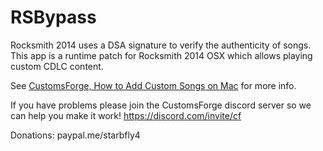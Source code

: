 # RSBypass
Rocksmith 2014 uses a DSA signature to verify the authenticity of songs.
This app is a runtime patch for Rocksmith 2014 OSX which allows playing
custom CDLC content.

See [CustomsForge, How to Add Custom Songs on Mac](https://customsforge.com/index.php/topic/33889-how-to-add-custom-songs-on-mac/?p=81067) for more info.

If you have problems please join the CustomsForge discord server so we can help you make it work!
https://discord.com/invite/cf

Donations: paypal.me/starbfly4
